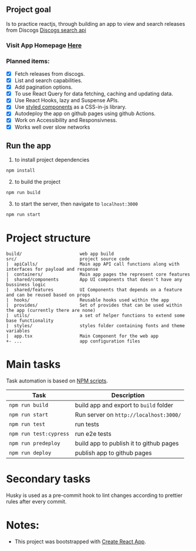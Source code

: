 ## Project goal

Is to practice reactjs, through building an app to view and search releases from Discogs [Discogs search api](https://www.discogs.com/)

### Visit App Homepage [Here](https://ki-repo.github.io/discogs-search-app/)

### Planned items:

- [x] Fetch releases from discogs.
- [x] List and search capabilities. 
- [x] Add pagination options.
- [x] To use React Query for data fetching, caching and updating data.
- [x] Use React Hooks, lazy and Suspense APIs.
- [x] Use [styled components](https://styled-components.com/) as a CSS-in-js library.
- [x] Autodeploy the app on github pages using github Actions.
- [x] Work on Accessibility and Responsivness.
- [x] Works well over slow networks

## Run the app

1. to install project dependencies

```sh
npm install
```

2. to build the project

```sh
npm run build
```

3. to start the server, then navigate to `localhost:3000`

```sh
npm run start
```

# Project structure

```
build/                      web app build
src/                        project source code
|  apiCalls/                Main app API call functions along with interfaces for payload and response
|  containers/              Main app pages the represent core features
|  shared/components        App UI components that doesn't have any bussiness logic
|  shared/features          UI Components that depends on a feature and can be reused based on props
|  hooks/                   Reusable hooks used within the app
|  provides/                Set of provides that can be used within the app (currently there are none)
|  utils/                   a set of helper functions to extend some base functionality
|  styles/                  styles folder containing fonts and theme variables
|  app.tsx                  Main Component for the web app
+- ...                      app configuration files
```

# Main tasks

Task automation is based on [NPM scripts](https://docs.npmjs.com/misc/scripts).

| Task                   | Description                             |
| ---------------------- | --------------------------------------- |
| `npm run build`        | build app and export to `build` folder  |
| `npm run start`        | Run server on `http://localhost:3000/`  |
| `npm run test`         | run tests                               |
| `npm run test:cypress` | run e2e tests                           |
| `npm run predeploy`    | build app to publish it to github pages |
| `npm run deploy`       | publish app to github pages             |

# Secondary tasks

Husky is used as a pre-commit hook to lint changes according to prettier rules after every commit.

# Notes:

- This project was bootstrapped with [Create React App](https://github.com/facebook/create-react-app).
